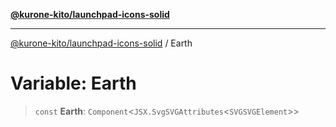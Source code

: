 [**@kurone-kito/launchpad-icons-solid**](../README.md)

***

[@kurone-kito/launchpad-icons-solid](../globals.md) / Earth

# Variable: Earth

> `const` **Earth**: `Component`\<`JSX.SvgSVGAttributes`\<`SVGSVGElement`\>\>
